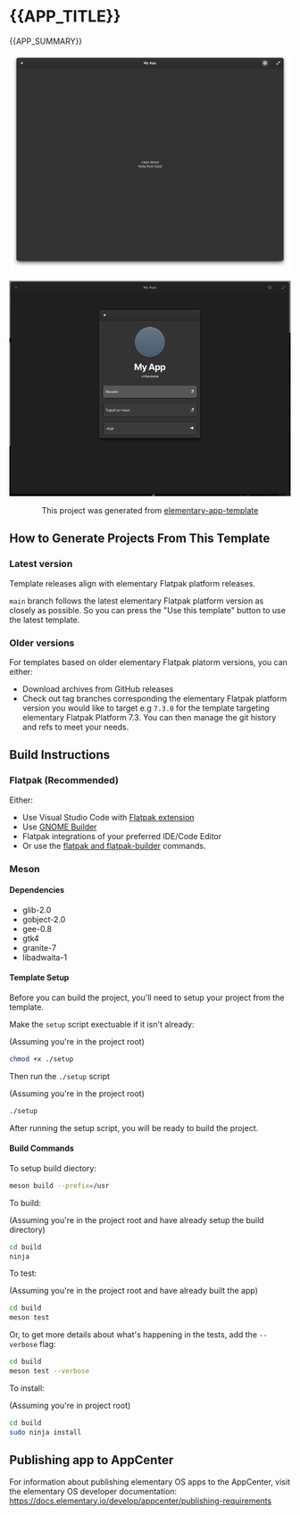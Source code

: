 # {{APP_TITLE}}

{{APP_SUMMARY}}

![App Main View - Hello World](.github/screenshots/screenshot-1.png)

![App About page - Featuring links to app website and issue reporting](.github/screenshots//screenshot-2.png)

<p style="text-align: center;">This project was generated from <a href="https://github.com/colinkiama/elementary-app-template">elementary-app-template</a></p> 

## How to Generate Projects From This Template

### Latest version

Template releases align with elementary Flatpak platform releases.

`main` branch follows the latest elementary Flatpak platform version as closely as possible.
So you can press the "Use this template" button to use the latest template.

### Older versions

For templates based on older elementary Flatpak platorm versions, you can either:
- Download archives from GitHub releases
- Check out tag branches corresponding the elementary Flatpak platform version you would like to target 
  e.g `7.3.0` for the template targeting elementary Flatpak Platform 7.3. You can then manage the git history and refs to meet your needs.

## Build Instructions

### Flatpak (Recommended)

Either:

-   Use Visual Studio Code with [Flatpak extension](https://marketplace.visualstudio.com/items?itemName=bilelmoussaoui.flatpak-vscode)
-   Use [GNOME Builder](https://apps.gnome.org/en-GB/app/org.gnome.Builder/)
-   Flatpak integrations of your preferred IDE/Code Editor
-   Or use the [flatpak and flatpak-builder](https://docs.flatpak.org/en/latest/first-build.htm) commands.

### Meson

#### Dependencies

- glib-2.0
- gobject-2.0
- gee-0.8
- gtk4
- granite-7
- libadwaita-1

#### Template Setup

Before you can build the project, you'll need to setup your project from the template.

Make the `setup` script exectuable if it isn't already:

(Assuming you're in the project root)

```sh
chmod +x ./setup
```

Then run the `./setup` script

(Assuming you're in the project root)

```sh
./setup
```

After running the setup script, you will be ready to build the project.

#### Build Commands

To setup build diectory:

```sh
meson build --prefix=/usr
```

To build:

(Assuming you're in the project root and have already setup the build directory)

```sh
cd build
ninja
```

To test:

(Assuming you're in the project root and have already built the app)

```sh
cd build
meson test
```

Or, to get more details about what's happening in the tests, add the `--verbose` flag:

```sh
cd build
meson test --verbose
```

To install:

(Assuming you're in project root)

```sh
cd build
sudo ninja install
```

## Publishing app to AppCenter

For information about publishing elementary OS apps to the AppCenter, visit the elementary OS developer documentation: https://docs.elementary.io/develop/appcenter/publishing-requirements